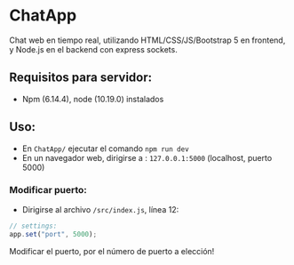 # ChatApp
Chat web en tiempo real, utilizando HTML/CSS/JS/Bootstrap 5 en frontend, y Node.js en el backend con express sockets.

## Requisitos para servidor:
- Npm (6.14.4), node (10.19.0) instalados

## Uso:
- En `ChatApp/` ejecutar el comando `npm run dev`
- En un navegador web, dirigirse a : `127.0.0.1:5000` (localhost, puerto 5000)

### Modificar puerto:
- Dirigirse al archivo `/src/index.js`, línea 12:
```javascript
// settings:
app.set("port", 5000);
```
Modificar el puerto, por el número de puerto a elección!
